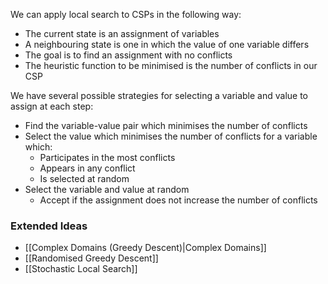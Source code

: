 We can apply local search to CSPs in the following way: 
- The current state is an assignment of variables
- A neighbouring state is one in which the value of one variable differs
- The goal is to find an assignment with no conflicts 
- The heuristic function to be minimised is the number of conflicts in our CSP

We have several possible strategies for selecting a variable and value to assign at each step:
- Find the variable-value pair which minimises the number of conflicts
- Select the value which minimises the number of conflicts for a variable which:
	- Participates in the most conflicts
	- Appears in any conflict
	- Is selected at random
- Select the variable and value at random
	- Accept if the assignment does not increase the number of conflicts
### Extended Ideas
- [[Complex Domains (Greedy Descent)|Complex Domains]]
- [[Randomised Greedy Descent]]
- [[Stochastic Local Search]]
